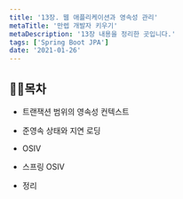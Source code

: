 ```yaml
---
title: '13장. 웹 애플리케이션과 영속성 관리'
metaTitle: '만렙 개발자 키우기'
metaDescription: '13장 내용을 정리한 곳입니다.'
tags: ['Spring Boot JPA']
date: '2021-01-26'
---
```


## 🤸‍♂️목차

- 트랜잭션 범위의 영속성 컨텍스트

* 준영속 상태와 지연 로딩

- OSIV

* 스프링 OSIV

- 정리
